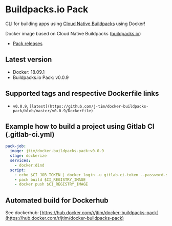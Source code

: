 # Buildpacks.io Pack

CLI for building apps using [Cloud Native Buildpacks](https://buildpacks.io/) using Docker!

Docker image based on Cloud Native Buildpacks ([buildpacks.io](https://buildpacks.io/))

* [Pack releases](https://github.com/buildpack/pack/releases)

## Latest version

* Docker: 18.09.1
* Buildpacks.io Pack: v0.0.9

## Supported tags and respective Dockerfile links

* `v0.0.9`, `[latest](https://github.com/j-tim/docker-buildpacks-pack/blob/master/v0.0.9/Dockerfile)`

## Example how to build a project using Gitlab CI (.gitlab-ci.yml)

```yml
pack-job:
  image: jtim/docker-buildpacks-pack:v0.0.9
  stage: dockerize
  services:
    - docker:dind
  script:
    - echo $CI_JOB_TOKEN | docker login -u gitlab-ci-token --password-stdin registry.gitlab.com
    - pack build $CI_REGISTRY_IMAGE
    - docker push $CI_REGISTRY_IMAGE
```

## Automated build for Dockerhub

See dockerhub: [https://hub.docker.com/r/jtim/docker-buildpacks-pack](https://hub.docker.com/r/jtim/docker-buildpacks-pack)
